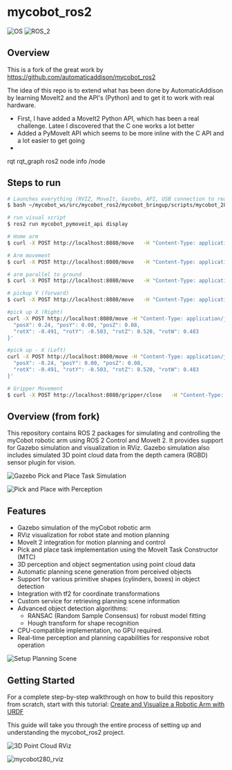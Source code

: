 # mycobot_ros2 #
![OS](https://img.shields.io/ubuntu/v/ubuntu-wallpapers/noble)
![ROS_2](https://img.shields.io/ros/v/jazzy/rclcpp)


## Overview
This is a fork of the great work by https://github.com/automaticaddison/mycobot_ros2

The idea of this repo is to extend what has been done by AutomaticAddison by learning MoveIt2 and the API's (Python) and to get it to work with real hardware.
 - First, I have added a MoveIt2 Python API, which has been a real challenge.  Latee I discovered that the C one works a lot better
 - Added a PyMoveIt API which seems to be more inline with the C API and a lot easier to get going
 -
rqt
rqt_graph
ros2 node info /node

## Steps to run
```bash
# Launches everything (RVIZ, MoveIt, Gazebo, API, USB connection to real arm)
$ bash ~/mycobot_ws/src/mycobot_ros2/mycobot_bringup/scripts/mycobot_280_gazebo_and_moveit.sh

# run visual script
$ ros2 run mycobot_pymoveit_api display

# Home arm
$ curl -X POST http://localhost:8080/move   -H "Content-Type: application/json"   -d '{"posX":0.06,"posY":0.079,"posZ":0.41,"rotX":0.03,"rotY":-0.382,"rotZ":0.001,"rotW":1}'

# Arm movement
$ curl -X POST http://localhost:8080/move   -H "Content-Type: application/json"   -d '{"posX":0.1133,"posY":0.0133,"posZ":0.3,"rotX":1,"rotY":0,"rotZ":0,"rotW":1}'

# arm parallel to ground
$ curl -X POST http://localhost:8080/move   -H "Content-Type: application/json"   -d '{"posX":0.029,"posY":0.186,"posZ":0.1285,"rotX":0.004,"rotY":0.042,"rotZ":0.000,"rotW":1}'

# pickup Y (forward)
$ curl -X POST http://localhost:8080/move   -H "Content-Type: application/json"   -d '{"posX":-0.002,"posY":0.24,"posZ":0.08,"rotX":0.020,"rotY":-0.659,"rotZ":0.613,"rotW":0.000}'

#pick up X (Right)
curl -X POST http://localhost:8080/move -H "Content-Type: application/json" -d '{
  "posX": 0.24, "posY": 0.00, "posZ": 0.08,
  "rotX": -0.491, "rotY": -0.503, "rotZ": 0.520, "rotW": 0.483
}'

#pick up - X (Left)
curl -X POST http://localhost:8080/move -H "Content-Type: application/json" -d '{
  "posX": -0.24, "posY": 0.00, "posZ": 0.08,
  "rotX": -0.491, "rotY": -0.503, "rotZ": 0.520, "rotW": 0.483
}'

# Gripper Movement
$ curl -X POST http://localhost:8080/gripper/close   -H "Content-Type: application/json" 
```


## Overview (from fork)
This repository contains ROS 2 packages for simulating and controlling the myCobot robotic arm using ROS 2 Control and MoveIt 2. It provides support for Gazebo simulation and visualization in RViz. Gazebo simulation also includes simulated 3D point cloud data from the depth camera (RGBD) sensor plugin for vision.

![Gazebo Pick and Place Task Simulation](https://automaticaddison.com/wp-content/uploads/2024/12/pick-place-gazebo-800-fast.gif)

![Pick and Place with Perception](https://automaticaddison.com/wp-content/uploads/2024/12/pick-place-demo-rviz-800-fast.gif)

## Features
- Gazebo simulation of the myCobot robotic arm
- RViz visualization for robot state and motion planning
- MoveIt 2 integration for motion planning and control
- Pick and place task implementation using the MoveIt Task Constructor (MTC)
- 3D perception and object segmentation using point cloud data
- Automatic planning scene generation from perceived objects
- Support for various primitive shapes (cylinders, boxes) in object detection
- Integration with tf2 for coordinate transformations
- Custom service for retrieving planning scene information
- Advanced object detection algorithms:
  - RANSAC (Random Sample Consensus) for robust model fitting
  - Hough transform for shape recognition
- CPU-compatible implementation, no GPU required. 
- Real-time perception and planning capabilities for responsive robot operation

![Setup Planning Scene](https://automaticaddison.com/wp-content/uploads/2024/12/creating-planning-scene-800.gif)

## Getting Started
For a complete step-by-step walkthrough on how to build this repository from scratch, start with this tutorial:
[Create and Visualize a Robotic Arm with URDF](https://automaticaddison.com/create-and-visualize-a-robotic-arm-with-urdf-ros-2-jazzy/)

This guide will take you through the entire process of setting up and understanding the mycobot_ros2 project.

![3D Point Cloud RViz](https://automaticaddison.com/wp-content/uploads/2024/12/800_3d-point-cloud.jpg)

![mycobot280_rviz](./mycobot_description/urdf/mycobot280_rviz.png)